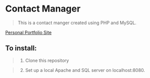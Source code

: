 # Contact Manager

> This is a contact manger created using PHP and MySQL.

[Personal Portfolio Site](https://www.alexisbarnes.com)

## To install:

>1. Clone this repository

>2. Set up a local Apache and SQL server on localhost:8080.
